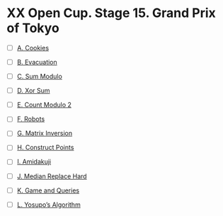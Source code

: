 # XX Open Cup. Stage 15. Grand Prix of Tokyo

+ [ ] [A. Cookies](https://official.contest.yandex.ru/opencupXX/contest/18072/problems/A/)
+ [ ] [B. Evacuation](https://official.contest.yandex.ru/opencupXX/contest/18072/problems/B/)
+ [ ] [C. Sum Modulo](https://official.contest.yandex.ru/opencupXX/contest/18072/problems/C/)
+ [ ] [D. Xor Sum](https://official.contest.yandex.ru/opencupXX/contest/18072/problems/D/)
+ [ ] [E. Count Modulo 2](https://official.contest.yandex.ru/opencupXX/contest/18072/problems/E/)
+ [ ] [F. Robots](https://official.contest.yandex.ru/opencupXX/contest/18072/problems/F/)
+ [ ] [G. Matrix Inversion](https://official.contest.yandex.ru/opencupXX/contest/18072/problems/G/)
+ [ ] [H. Construct Points](https://official.contest.yandex.ru/opencupXX/contest/18072/problems/H/)
+ [ ] [I. Amidakuji](https://official.contest.yandex.ru/opencupXX/contest/18072/problems/I/)
+ [ ] [J. Median Replace Hard](https://official.contest.yandex.ru/opencupXX/contest/18072/problems/J/)
+ [ ] [K. Game and Queries](https://official.contest.yandex.ru/opencupXX/contest/18072/problems/K/)
+ [ ] [L. Yosupo’s Algorithm](https://official.contest.yandex.ru/opencupXX/contest/18072/problems/L/)

